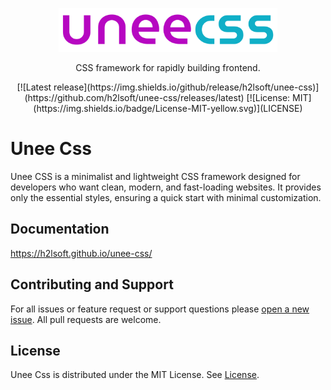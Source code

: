 <p align="center">
  <a href="https://h2lsoft.github.io/unee-css/" target="_blank">
    <picture> 
      <img alt="Unee CSS" src="https://raw.githubusercontent.com/h2lsoft/unee-css/refs/heads/main/logo.svg" width="350" height="70" style="max-width: 100%;">
    </picture>
  </a>
</p>

<p align="center">
  CSS framework for rapidly building frontend.
</p>

<p align="center"> 
     [![Latest release](https://img.shields.io/github/release/h2lsoft/unee-css)](https://github.com/h2lsoft/unee-css/releases/latest)
     [![License: MIT](https://img.shields.io/badge/License-MIT-yellow.svg)](LICENSE)
</p>


# Unee Css
Unee CSS is a minimalist and lightweight CSS framework designed for developers who want clean, modern, and fast-loading websites. 
It provides only the essential styles, ensuring a quick start with minimal customization. 



## Documentation
<a href="https://h2lsoft.github.io/unee-css/" target="_blank">https://h2lsoft.github.io/unee-css/</a>



## Contributing and Support
For all issues or feature request or support questions please [open a new issue](https://github.com/h2lsoft/unee-css/issues). All pull requests are welcome.


## License
Unee Css is distributed under the MIT License. See [License](LICENSE).